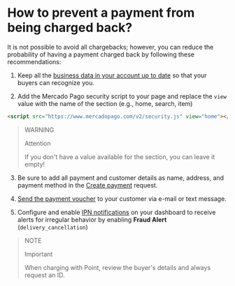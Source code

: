 # How to prevent a payment from being charged back?

It is not possible to avoid all chargebacks; however, you can reduce the probability of having a payment charged back by following these recommendations:

1. Keep all the [business data in your account up to date](https://www.mercadopago[FAKE][URL][DOMAIN]/business#from-section=menu) so that your buyers can recognize you.
   
2. Add the Mercado Pago security script to your page and replace the `view` value with the name of the section (e.g., home, search, item)
```html
<script src="https://www.mercadopago.com/v2/security.js" view="home"></script>
```

>WARNING
>
> Attention
>
> If you don't have a value available for the section, you can leave it empty!

3. Be sure to add all payment and customer details as name, address, and payment method in the [Create payment](/developers/en/reference/payments/_payments/post) request.
   
4. [Send the payment voucher](https://www.mercadopago[FAKER][URL][DOMAIN]/ajuda/16170) to your customer via e-mail or text message.
   
5. Configure and enable [IPN notifications](/developers/panel/notifications/ipn) on your dashboard to receive alerts for irregular behavior by enabling **Fraud Alert** (`delivery_cancellation`) 

> NOTE
>
> Important
> 
> When charging with Point, review the buyer's details and always request an ID.
